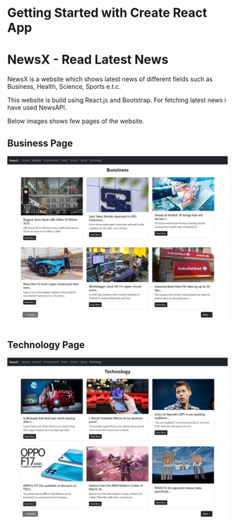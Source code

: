 # Getting Started with Create React App

# NewsX - Read Latest News

NewsX is a website which shows latest news of different fields such as Business, Health, Science, Sports e.t.c.

This website is build using React.js and Bootstrap.
For fetching latest news i have used NewsAPI.

Below images shows few pages of the website.

## Business Page

![Buniness page](src/images/business.jpg)

## Technology Page

![Technology page](src/images/technology.jpg)

